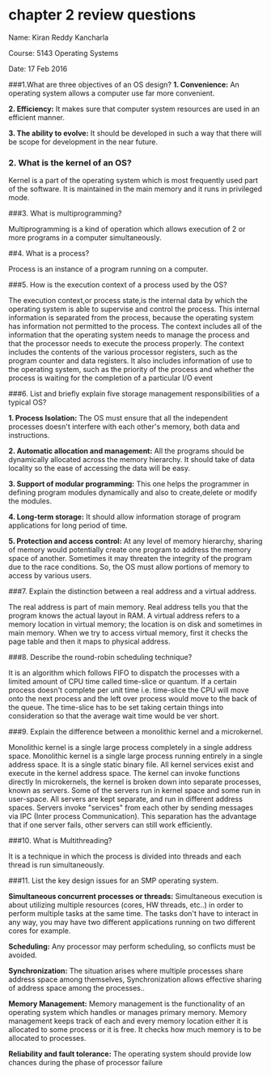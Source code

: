 # chapter 2 review questions
Name: Kiran Reddy Kancharla

Course: 5143 Operating Systems

Date: 17 Feb 2016


###1.What are three objectives of an OS design?
**1. Convenience:** An operating system allows a computer use far more convenient.

**2. Efficiency:** It makes sure that computer system resources are used in an efficient manner.

**3. The ability to evolve:** It should be developed in such a way that there will be scope for development in 	the near future.

### 2. What is the kernel of an OS?

Kernel is a part of the operating system which is most frequently used part of the software. It is maintained in the main memory and it runs in privileged mode. 

###3. What is multiprogramming?

Multiprogramming is a kind of operation which allows execution of 2 or more 	programs in a computer simultaneously. 

##4. What is a process?

Process is an instance of a program running on a computer.

###5. How is the execution context of a process used by the OS?

The execution context,or process state,is the internal data by which the operating system is able to supervise and control the process. This internal information is separated from the process, because the operating system has information not permitted to the process. The context includes all of the information that the operating system needs to manage the process and that the processor needs to execute the process properly. The context includes the contents of the various processor registers, such as the program counter and data registers. It also includes information of use to the operating system, such as the priority of the process and whether the process is waiting for the completion of a particular I/O event

###6. List and briefly explain five storage management responsibilities of a typical OS?

  **1. Process Isolation:** The OS must ensure that all the independent processes 		doesn't interfere with each other's memory, both data and instructions.

  **2. Automatic allocation and management:** All the programs should be 	dynamically allocated across the memory hierarchy. It should take of data locality 	so the ease of accessing the data will be easy.

  **3. Support of modular programming:**  This one helps the programmer in defining program modules dynamically and also to create,delete or modify the modules.

  **4. Long-term storage:** It should allow information storage of program applications for long period of time.

  **5. Protection and access control:** At any level of memory hierarchy, sharing of memory would potentially create one program to address the memory space of another.  Sometimes it may threaten the integrity of the program due to the race conditions. So, the OS must allow portions of memory to access by various users.

###7. Explain the distinction between a real address and a virtual address.

The real address is part of main memory. Real address tells you that the program knows the actual layout in RAM. A virtual address refers to a memory location in virtual memory; the location is on disk and sometimes in main memory. When we try to access virtual memory, first it checks the page table and then it maps to physical address.

###8. Describe the round-robin scheduling technique?

It is an algorithm which follows FIFO to dispatch the processes with a limited amount of CPU time called time-slice or quantum. If a certain process doesn't complete per unit time i.e. time-slice the CPU will move onto the next process and the left over process would move to the back of the queue. The time-slice has to be set taking certain things into consideration so that the average wait time would be ver short.

###9. Explain the difference between a monolithic kernel and a microkernel.

Monolithic kernel is a single large process completely in a single address space. Monolithic kernel is a single large process running entirely in a single address space. It is a single static binary file. All kernel services exist and execute in the kernel address space. The kernel can invoke functions directly In microkernels, the kernel is broken down into separate processes, known as servers. Some of the servers run in kernel space and some run in user-space. All servers are kept separate, and run in different address spaces. Servers invoke "services" from each other by sending messages via IPC (Inter process Communication). This separation has the advantage that if one server fails, other servers can still work efficiently.
  
###10. What is Multithreading? 

It is a technique in which the process is divided into threads and each thread is run simultaneously. 

###11. List the key design issues for an SMP operating system.

**Simultaneous concurrent processes or threads:** Simultaneous execution is about utilizing multiple resources (cores, HW threads, etc..) in order to perform multiple tasks at the same time. The tasks don't have to interact in any way, you may have two different applications running on two different cores for example.

**Scheduling:** Any processor may perform scheduling, so conflicts must be avoided.

**Synchronization:** The situation arises where multiple processes share address space among themselves, Synchronization allows effective sharing of address space among the processes.. 

**Memory Management:**  Memory management is the functionality of an operating system which handles or manages primary memory. Memory management keeps track of each and every memory location either it is allocated to some process or it is free. It checks how much memory is to be allocated to processes. 

**Reliability and fault tolerance:** The operating system should provide low chances during the phase of processor failure
